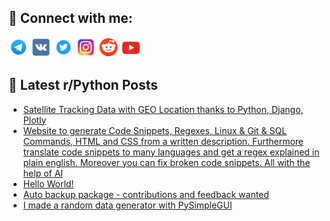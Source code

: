 ## 🔎 Connect with me:
[<img src="https://github.com/bullbesh/bullbesh/blob/main/images/Telegram.png" width="32" height="32" />](https://t.me/bullbesh)
[<img src="https://github.com/bullbesh/bullbesh/blob/main/images/VK.png" width="32" height="32" />](https://vk.com/bullbesh)
[<img src="https://github.com/bullbesh/bullbesh/blob/main/images/Twitter.png" width="32" height="32" />](https://twitter.com/bullbesh1)
[<img src="https://github.com/bullbesh/bullbesh/blob/main/images/Instagram.png" width="32" height="32" />](https://www.instagram.com/bullbesh)
[<img src="https://github.com/bullbesh/bullbesh/blob/main/images/Reddit.png" width="32" height="32" />](https://www.reddit.com/user/bullbesh)
[<img src="https://github.com/bullbesh/bullbesh/blob/main/images/YouTube.png" width="32" height="32" />](https://www.youtube.com/channel/UCtfjRs6uzgq5mfm8S06WTcg)

## 📕 Latest r/Python Posts
<!-- BLOG-POST-LIST:START -->
- [Satellite Tracking Data with GEO Location thanks to Python, Django, Plotly](https://www.reddit.com/r/Python/comments/wgbfrb/satellite_tracking_data_with_geo_location_thanks/)
- [Website to generate Code Snippets, Regexes, Linux &amp; Git &amp; SQL Commands, HTML and CSS from a written description. Furthermore translate code snippets to many languages and get a regex explained in plain english. Moreover you can fix broken code snippets. All with the help of AI](https://www.reddit.com/r/Python/comments/wg8zbm/website_to_generate_code_snippets_regexes_linux/)
- [Hello World!](https://www.reddit.com/r/Python/comments/wg81v2/hello_world/)
- [Auto backup package - contributions and feedback wanted](https://www.reddit.com/r/Python/comments/wg7sy3/auto_backup_package_contributions_and_feedback/)
- [I made a random data generator with PySimpleGUI](https://www.reddit.com/r/Python/comments/wg7ku9/i_made_a_random_data_generator_with_pysimplegui/)
<!-- BLOG-POST-LIST:END -->
